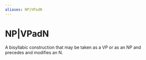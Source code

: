```yaml
---
aliases: NP|VPadN
---
```

# NP|VPadN

A bisyllabic construction that may be taken as a VP or as an NP and precedes and modifies an N.